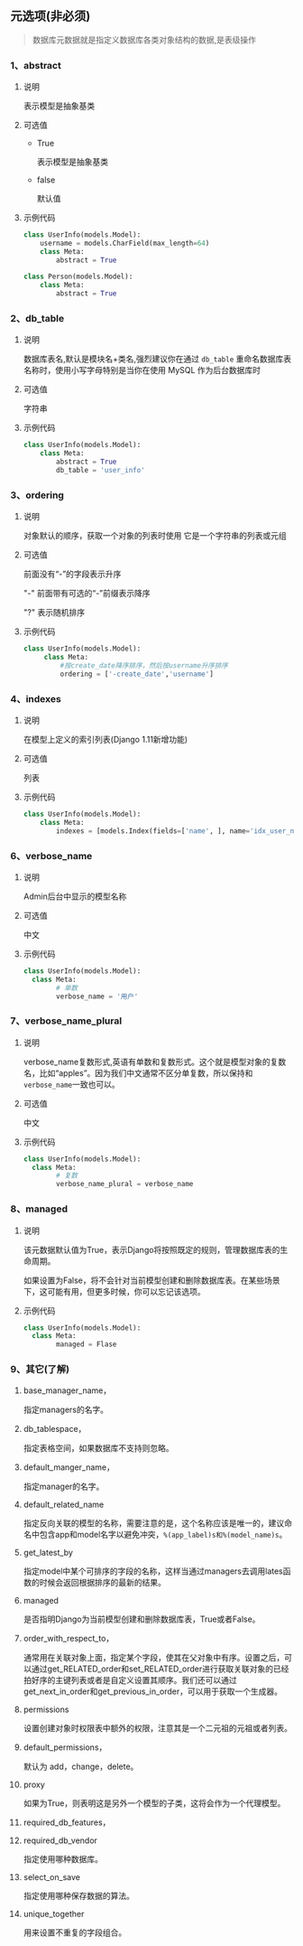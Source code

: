 ## 元选项\(非必须\)

> 数据库元数据就是指定义数据库各类对象结构的数据,是表级操作

### 1、abstract

1. 说明

   表示模型是抽象基类

2. 可选值

   - True

     表示模型是抽象基类

   - false

     默认值

3. 示例代码

   ```python
   class UserInfo(models.Model):
       username = models.CharField(max_length=64)
       class Meta:
           abstract = True
        
   class Person(models.Model):
       class Meta:
           abstract = True        
   ```

### 2、db\_table

1. 说明

   数据库表名,默认是模块名+类名,强烈建议你在通过 `db_table` 重命名数据库表名称时，使用小写字母特别是当你在使用 MySQL 作为后台数据库时

2. 可选值

   字符串

3. 示例代码

   ```python
   class UserInfo(models.Model):
       class Meta:
           abstract = True
           db_table = 'user_info'
   ```

### 3、ordering

1. 说明

   对象默认的顺序，获取一个对象的列表时使用 它是一个字符串的列表或元组

2. 可选值

   前面没有“-”的字段表示升序

   "-" 前面带有可选的“-”前缀表示降序

   "?" 表示随机排序

3. 示例代码

   ```python
   class UserInfo(models.Model):
        class Meta:
            #按create_date降序排序，然后按username升序排序
            ordering = ['-create_date','username']
   ```

### 4、indexes

1. 说明

   在模型上定义的索引列表\(Django 1.11新增功能\)

2. 可选值

   列表

3. 示例代码

   ```python
   class UserInfo(models.Model):
       class Meta:
           indexes = [models.Index(fields=['name', ], name='idx_user_name')]
   ```

### 6、verbose\_name

1. 说明

   Admin后台中显示的模型名称

2. 可选值

   中文

3. 示例代码

   ```python
   class UserInfo(models.Model):
     class Meta:  
           # 单数
           verbose_name = '用户'
   ```

### 7、verbose\_name\_plural

1. 说明

   verbose\_name复数形式,英语有单数和复数形式。这个就是模型对象的复数名，比如“apples”。因为我们中文通常不区分单复数，所以保持和`verbose_name`一致也可以。

2. 可选值

   中文

3. 示例代码

   ```python
   class UserInfo(models.Model): 
     class Meta:  
           # 复数
           verbose_name_plural = verbose_name
   ```

### 8、managed

1. 说明

   该元数据默认值为True，表示Django将按照既定的规则，管理数据库表的生命周期。

   如果设置为False，将不会针对当前模型创建和删除数据库表。在某些场景下，这可能有用，但更多时候，你可以忘记该选项。

2. 示例代码

   ```python
   class UserInfo(models.Model): 
     class Meta: 
           managed = Flase
   ```

### 9、其它\(了解\)

1. base\_manager\_name，

   指定managers的名字。

2. db\_tablespace，

   指定表格空间，如果数据库不支持则忽略。

3. default\_manger\_name，

   指定manager的名字。

4. default\_related\_name

   指定反向关联的模型的名称，需要注意的是，这个名称应该是唯一的，建议命名中包含app和model名字以避免冲突，`%(app_label)s和%(model_name)s`。

5. get\_latest\_by

   指定model中某个可排序的字段的名称，这样当通过managers去调用lates函数的时候会返回根据排序的最新的结果。

6. managed

   是否指明Django为当前模型创建和删除数据库表，True或者False。

7. order\_with\_respect\_to，

   通常用在关联对象上面，指定某个字段，使其在父对象中有序。设置之后，可以通过get_RELATED_order和set_RELATED_order进行获取关联对象的已经拍好序的主键列表或者是自定义设置其顺序。我们还可以通过get_next_in_order和get_previous_in_order，可以用于获取一个生成器。

8. permissions

   设置创建对象时权限表中额外的权限，注意其是一个二元祖的元祖或者列表。

9. default\_permissions，

   默认为 add，change，delete。

10. proxy

    如果为True，则表明这是另外一个模型的子类，这将会作为一个代理模型。

11. required\_db\_features，

12. required\_db\_vendor

    指定使用哪种数据库。

13. select\_on\_save

    指定使用哪种保存数据的算法。

14. unique\_together

    用来设置不重复的字段组合。


